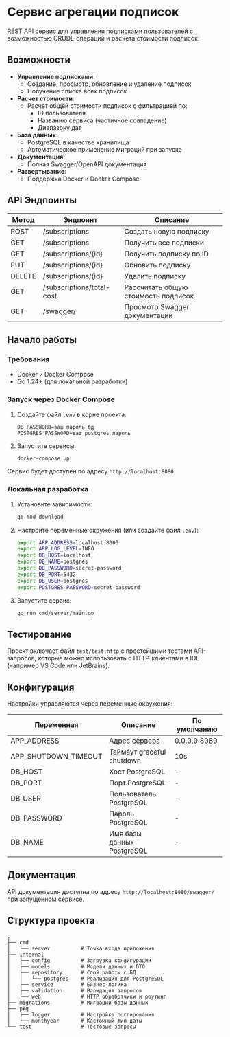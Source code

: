 # Сервис агрегации подписок

REST API сервис для управления подписками пользователей с возможностью CRUDL-операций и расчета стоимости подписок.

## Возможности

- **Управление подписками**:
    - Создание, просмотр, обновление и удаление подписок
    - Получение списка всех подписок
- **Расчет стоимости**:
    - Расчет общей стоимости подписок с фильтрацией по:
        - ID пользователя
        - Названию сервиса (частичное совпадение)
        - Диапазону дат
- **База данных**:
    - PostgreSQL в качестве хранилища
    - Автоматическое применение миграций при запуске
- **Документация**:
    - Полная Swagger/OpenAPI документация
- **Развертывание**:
    - Поддержка Docker и Docker Compose

## API Эндпоинты

| Метод | Эндпоинт                     | Описание                          |
|--------|------------------------------|--------------------------------------|
| POST   | /subscriptions               | Создать новую подписку            |
| GET    | /subscriptions               | Получить все подписки                |
| GET    | /subscriptions/{id}          | Получить подписку по ID               |
| PUT    | /subscriptions/{id}          | Обновить подписку                |
| DELETE | /subscriptions/{id}          | Удалить подписку                |
| GET    | /subscriptions/total-cost    | Рассчитать общую стоимость подписок   |
| GET    | /swagger/                    | Просмотр Swagger документации           |


## Начало работы

### Требования
- Docker и Docker Compose
- Go 1.24+ (для локальной разработки)

### Запуск через Docker Compose

1. Создайте файл `.env` в корне проекта:
   ```
   DB_PASSWORD=ваш_пароль_бд
   POSTGRES_PASSWORD=ваш_postgres_пароль
   ```

2. Запустите сервисы:
   ```bash
   docker-compose up
   ```

Сервис будет доступен по адресу `http://localhost:8080`

### Локальная разработка

1. Установите зависимости:
   ```bash
   go mod download
   ```

2. Настройте переменные окружения (или создайте файл `.env`):
   ```bash
   export APP_ADDRESS=localhost:8000
   export APP_LOG_LEVEL=INFO
   export DB_HOST=localhost
   export DB_NAME=postgres
   export DB_PASSWORD=secret-password
   export DB_PORT=5432
   export DB_USER=postgres
   export POSTGRES_PASSWORD=secret-password
   ```

3. Запустите сервис:
   ```bash
   go run cmd/server/main.go
   ```

## Тестирование

Проект включает файл `test/test.http` с простейшими тестами API-запросов, которые можно использовать с HTTP-клиентами в IDE (например VS Code или JetBrains).

## Конфигурация

Настройки управляются через переменные окружения:

| Переменная           | Описание                   | По умолчанию |
|----------------------|----------------------------|--------------|
| APP_ADDRESS          | Адрес сервера              | 0.0.0.0:8080 |
| APP_SHUTDOWN_TIMEOUT | Таймаут graceful shutdown  | 10s          |
| DB_HOST              | Хост PostgreSQL            | -            |
| DB_PORT              | Порт PostgreSQL            | -            |
| DB_USER              | Пользователь PostgreSQL    | -            |
| DB_PASSWORD          | Пароль PostgreSQL          | -            |
| DB_NAME              | Имя базы данных PostgreSQL | -            |

## Документация

API документация доступна по адресу `http://localhost:8080/swagger/` при запущенном сервисе.

## Структура проекта

```
.
├── cmd
│   └── server          # Точка входа приложения
├── internal
│   ├── config          # Загрузка конфигурации
│   ├── models          # Модели данных и DTO
│   ├── repository      # Слой работы с БД
│   │   └── postgres    # Реализация для PostgreSQL
│   ├── service         # Бизнес-логика
│   ├── validation      # Валидация запросов
│   └── web             # HTTP обработчики и роутинг
├── migrations          # Миграции базы данных
├── pkg
│   ├── logger          # Настройка логгирования
│   └── monthyear       # Кастомный тип даты
└── test                # Тестовые запросы
```